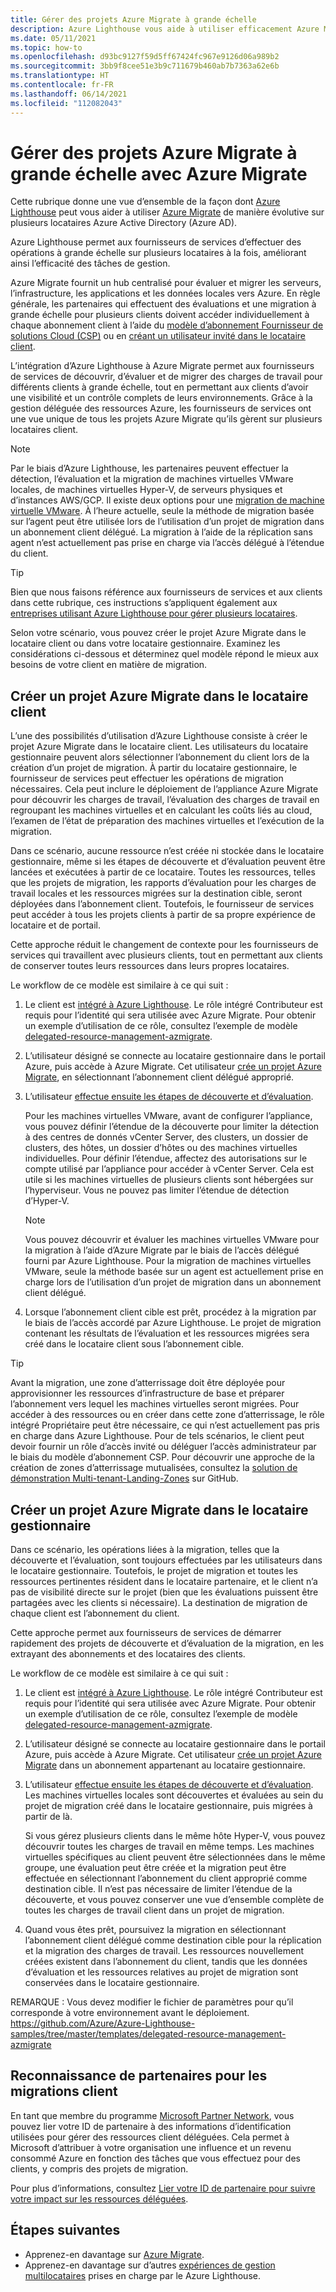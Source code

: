 ```yaml
---
title: Gérer des projets Azure Migrate à grande échelle
description: Azure Lighthouse vous aide à utiliser efficacement Azure Migrate sur des ressources client déléguées.
ms.date: 05/11/2021
ms.topic: how-to
ms.openlocfilehash: d93bc9127f59d5ff67424fc967e9126d06a989b2
ms.sourcegitcommit: 3bb9f8cee51e3b9c711679b460ab7b7363a62e6b
ms.translationtype: HT
ms.contentlocale: fr-FR
ms.lasthandoff: 06/14/2021
ms.locfileid: "112082043"
---
```

# <a name="manage-azure-migrate-projects-at-scale-with-azure-lighthouse"></a>Gérer des projets Azure Migrate à grande échelle avec Azure Migrate

Cette rubrique donne une vue d’ensemble de la façon dont [Azure Lighthouse](../overview.md) peut vous aider à utiliser [Azure Migrate](../../migrate/migrate-services-overview.md) de manière évolutive sur plusieurs locataires Azure Active Directory (Azure AD).

Azure Lighthouse permet aux fournisseurs de services d’effectuer des opérations à grande échelle sur plusieurs locataires à la fois, améliorant ainsi l’efficacité des tâches de gestion.

Azure Migrate fournit un hub centralisé pour évaluer et migrer les serveurs, l’infrastructure, les applications et les données locales vers Azure. En règle générale, les partenaires qui effectuent des évaluations et une migration à grande échelle pour plusieurs clients doivent accéder individuellement à chaque abonnement client à l’aide du [modèle d’abonnement Fournisseur de solutions Cloud (CSP)](/partner-center/customers-revoke-admin-privileges) ou en [créant un utilisateur invité dans le locataire client](../../active-directory/external-identities/what-is-b2b.md).

L’intégration d’Azure Lighthouse à Azure Migrate permet aux fournisseurs de services de découvrir, d’évaluer et de migrer des charges de travail pour différents clients à grande échelle, tout en permettant aux clients d’avoir une visibilité et un contrôle complets de leurs environnements. Grâce à la gestion déléguée des ressources Azure, les fournisseurs de services ont une vue unique de tous les projets Azure Migrate qu’ils gèrent sur plusieurs locataires client.

> [!NOTE]
> Par le biais d’Azure Lighthouse, les partenaires peuvent effectuer la détection, l’évaluation et la migration de machines virtuelles VMware locales, de machines virtuelles Hyper-V, de serveurs physiques et d’instances AWS/GCP. Il existe deux options pour une [migration de machine virtuelle VMware](../../migrate/server-migrate-overview.md). À l’heure actuelle, seule la méthode de migration basée sur l’agent peut être utilisée lors de l’utilisation d’un projet de migration dans un abonnement client délégué. La migration à l’aide de la réplication sans agent n’est actuellement pas prise en charge via l’accès délégué à l’étendue du client.

> [!TIP]
> Bien que nous faisons référence aux fournisseurs de services et aux clients dans cette rubrique, ces instructions s’appliquent également aux [entreprises utilisant Azure Lighthouse pour gérer plusieurs locataires](../concepts/enterprise.md).

Selon votre scénario, vous pouvez créer le projet Azure Migrate dans le locataire client ou dans votre locataire gestionnaire. Examinez les considérations ci-dessous et déterminez quel modèle répond le mieux aux besoins de votre client en matière de migration.

## <a name="create-an-azure-migrate-project-in-the-customer-tenant"></a>Créer un projet Azure Migrate dans le locataire client

L’une des possibilités d’utilisation d’Azure Lighthouse consiste à créer le projet Azure Migrate dans le locataire client. Les utilisateurs du locataire gestionnaire peuvent alors sélectionner l’abonnement du client lors de la création d’un projet de migration. À partir du locataire gestionnaire, le fournisseur de services peut effectuer les opérations de migration nécessaires. Cela peut inclure le déploiement de l’appliance Azure Migrate pour découvrir les charges de travail, l’évaluation des charges de travail en regroupant les machines virtuelles et en calculant les coûts liés au cloud, l’examen de l’état de préparation des machines virtuelles et l’exécution de la migration.

Dans ce scénario, aucune ressource n’est créée ni stockée dans le locataire gestionnaire, même si les étapes de découverte et d’évaluation peuvent être lancées et exécutées à partir de ce locataire. Toutes les ressources, telles que les projets de migration, les rapports d’évaluation pour les charges de travail locales et les ressources migrées sur la destination cible, seront déployées dans l’abonnement client. Toutefois, le fournisseur de services peut accéder à tous les projets clients à partir de sa propre expérience de locataire et de portail.

Cette approche réduit le changement de contexte pour les fournisseurs de services qui travaillent avec plusieurs clients, tout en permettant aux clients de conserver toutes leurs ressources dans leurs propres locataires.

Le workflow de ce modèle est similaire à ce qui suit :

1. Le client est [intégré à Azure Lighthouse](onboard-customer.md). Le rôle intégré Contributeur est requis pour l’identité qui sera utilisée avec Azure Migrate. Pour obtenir un exemple d’utilisation de ce rôle, consultez l’exemple de modèle [delegated-resource-management-azmigrate](https://github.com/Azure/Azure-Lighthouse-samples/tree/master/templates/delegated-resource-management-azmigrate).
1. L’utilisateur désigné se connecte au locataire gestionnaire dans le portail Azure, puis accède à Azure Migrate. Cet utilisateur [crée un projet Azure Migrate](../../migrate/create-manage-projects.md), en sélectionnant l’abonnement client délégué approprié.
1. L’utilisateur [effectue ensuite les étapes de découverte et d’évaluation](../../migrate/tutorial-discover-vmware.md).

   Pour les machines virtuelles VMware, avant de configurer l’appliance, vous pouvez définir l’étendue de la découverte pour limiter la détection à des centres de donnés vCenter Server, des clusters, un dossier de clusters, des hôtes, un dossier d’hôtes ou des machines virtuelles individuelles. Pour définir l’étendue, affectez des autorisations sur le compte utilisé par l’appliance pour accéder à vCenter Server. Cela est utile si les machines virtuelles de plusieurs clients sont hébergées sur l’hyperviseur. Vous ne pouvez pas limiter l’étendue de détection d’Hyper-V.

    > [!NOTE]
    > Vous pouvez découvrir et évaluer les machines virtuelles VMware pour la migration à l’aide d’Azure Migrate par le biais de l’accès délégué fourni par Azure Lighthouse. Pour la migration de machines virtuelles VMware, seule la méthode basée sur un agent est actuellement prise en charge lors de l’utilisation d’un projet de migration dans un abonnement client délégué.

1. Lorsque l’abonnement client cible est prêt, procédez à la migration par le biais de l’accès accordé par Azure Lighthouse. Le projet de migration contenant les résultats de l’évaluation et les ressources migrées sera créé dans le locataire client sous l’abonnement cible.

> [!TIP]
> Avant la migration, une zone d’atterrissage doit être déployée pour approvisionner les ressources d’infrastructure de base et préparer l’abonnement vers lequel les machines virtuelles seront migrées. Pour accéder à des ressources ou en créer dans cette zone d’atterrissage, le rôle intégré Propriétaire peut être nécessaire, ce qui n’est actuellement pas pris en charge dans Azure Lighthouse. Pour de tels scénarios, le client peut devoir fournir un rôle d’accès invité ou déléguer l’accès administrateur par le biais du modèle d’abonnement CSP. Pour découvrir une approche de la création de zones d’atterrissage mutualisées, consultez la [solution de démonstration Multi-tenant-Landing-Zones](https://github.com/Azure/Multi-tenant-Landing-Zones) sur GitHub.

## <a name="create-an-azure-migrate-project-in-the-managing-tenant"></a>Créer un projet Azure Migrate dans le locataire gestionnaire

Dans ce scénario, les opérations liées à la migration, telles que la découverte et l’évaluation, sont toujours effectuées par les utilisateurs dans le locataire gestionnaire. Toutefois, le projet de migration et toutes les ressources pertinentes résident dans le locataire partenaire, et le client n’a pas de visibilité directe sur le projet (bien que les évaluations puissent être partagées avec les clients si nécessaire). La destination de migration de chaque client est l’abonnement du client.

Cette approche permet aux fournisseurs de services de démarrer rapidement des projets de découverte et d’évaluation de la migration, en les extrayant des abonnements et des locataires des clients.

Le workflow de ce modèle est similaire à ce qui suit :

1. Le client est [intégré à Azure Lighthouse](onboard-customer.md). Le rôle intégré Contributeur est requis pour l’identité qui sera utilisée avec Azure Migrate. Pour obtenir un exemple d’utilisation de ce rôle, consultez l’exemple de modèle [delegated-resource-management-azmigrate](https://github.com/Azure/Azure-Lighthouse-samples/tree/master/templates/delegated-resource-management-azmigrate).
1. L’utilisateur désigné se connecte au locataire gestionnaire dans le portail Azure, puis accède à Azure Migrate. Cet utilisateur [crée un projet Azure Migrate](../../migrate/create-manage-projects.md) dans un abonnement appartenant au locataire gestionnaire.
1. L’utilisateur [effectue ensuite les étapes de découverte et d’évaluation](../../migrate/tutorial-discover-vmware.md). Les machines virtuelles locales sont découvertes et évaluées au sein du projet de migration créé dans le locataire gestionnaire, puis migrées à partir de là.

   Si vous gérez plusieurs clients dans le même hôte Hyper-V, vous pouvez découvrir toutes les charges de travail en même temps. Les machines virtuelles spécifiques au client peuvent être sélectionnées dans le même groupe, une évaluation peut être créée et la migration peut être effectuée en sélectionnant l’abonnement du client approprié comme destination cible. Il n’est pas nécessaire de limiter l’étendue de la découverte, et vous pouvez conserver une vue d’ensemble complète de toutes les charges de travail client dans un projet de migration.

1. Quand vous êtes prêt, poursuivez la migration en sélectionnant l’abonnement client délégué comme destination cible pour la réplication et la migration des charges de travail. Les ressources nouvellement créées existent dans l’abonnement du client, tandis que les données d’évaluation et les ressources relatives au projet de migration sont conservées dans le locataire gestionnaire.

REMARQUE : Vous devez modifier le fichier de paramètres pour qu’il corresponde à votre environnement avant le déploiement. https://github.com/Azure/Azure-Lighthouse-samples/tree/master/templates/delegated-resource-management-azmigrate

## <a name="partner-recognition-for-customer-migrations"></a>Reconnaissance de partenaires pour les migrations client

En tant que membre du programme [Microsoft Partner Network](https://partner.microsoft.com), vous pouvez lier votre ID de partenaire à des informations d’identification utilisées pour gérer des ressources client déléguées. Cela permet à Microsoft d’attribuer à votre organisation une influence et un revenu consommé Azure en fonction des tâches que vous effectuez pour des clients, y compris des projets de migration.

Pour plus d’informations, consultez [Lier votre ID de partenaire pour suivre votre impact sur les ressources déléguées](partner-earned-credit.md).

## <a name="next-steps"></a>Étapes suivantes

- Apprenez-en davantage sur [Azure Migrate](../../migrate/migrate-services-overview.md).
- Apprenez-en davantage sur d’autres [expériences de gestion multilocataires](../concepts/cross-tenant-management-experience.md) prises en charge par le Azure Lighthouse.
